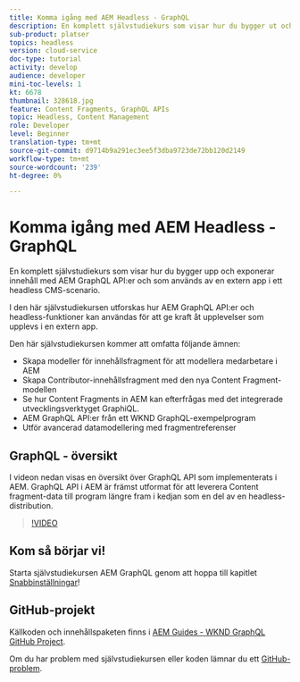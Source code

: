 ```yaml
---
title: Komma igång med AEM Headless - GraphQL
description: En komplett självstudiekurs som visar hur du bygger ut och visar innehåll med hjälp AEM GraphQL API:er.
sub-product: platser
topics: headless
version: cloud-service
doc-type: tutorial
activity: develop
audience: developer
mini-toc-levels: 1
kt: 6678
thumbnail: 328618.jpg
feature: Content Fragments, GraphQL APIs
topic: Headless, Content Management
role: Developer
level: Beginner
translation-type: tm+mt
source-git-commit: d9714b9a291ec3ee5f3dba9723de72bb120d2149
workflow-type: tm+mt
source-wordcount: '239'
ht-degree: 0%

---
```



# Komma igång med AEM Headless - GraphQL

En komplett självstudiekurs som visar hur du bygger upp och exponerar innehåll med AEM GraphQL API:er och som används av en extern app i ett headless CMS-scenario.

I den här självstudiekursen utforskas hur AEM GraphQL API:er och headless-funktioner kan användas för att ge kraft åt upplevelser som upplevs i en extern app.

Den här självstudiekursen kommer att omfatta följande ämnen:

* Skapa modeller för innehållsfragment för att modellera medarbetare i AEM
* Skapa Contributor-innehållsfragment med den nya Content Fragment-modellen
* Se hur Content Fragments in AEM kan efterfrågas med det integrerade utvecklingsverktyget GraphiQL.
* AEM GraphQL API:er från ett WKND GraphQL-exempelprogram
* Utför avancerad datamodellering med fragmentreferenser

## GraphQL - översikt

I videon nedan visas en översikt över GraphQL API som implementerats i AEM. GraphQL API i AEM är främst utformat för att leverera Content fragment-data till program längre fram i kedjan som en del av en headless-distribution.

>[!VIDEO](https://video.tv.adobe.com/v/328618/?quality=12&learn=on)

## Kom så börjar vi!

Starta självstudiekursen AEM GraphQL genom att hoppa till kapitlet [Snabbinställningar](./setup.md)!

## GitHub-projekt

Källkoden och innehållspaketen finns i [AEM Guides - WKND GraphQL GitHub Project](https://github.com/adobe/aem-guides-wknd-graphql).

Om du har problem med självstudiekursen eller koden lämnar du ett [GitHub-problem](https://github.com/adobe/aem-guides-wknd-graphql/issues).
